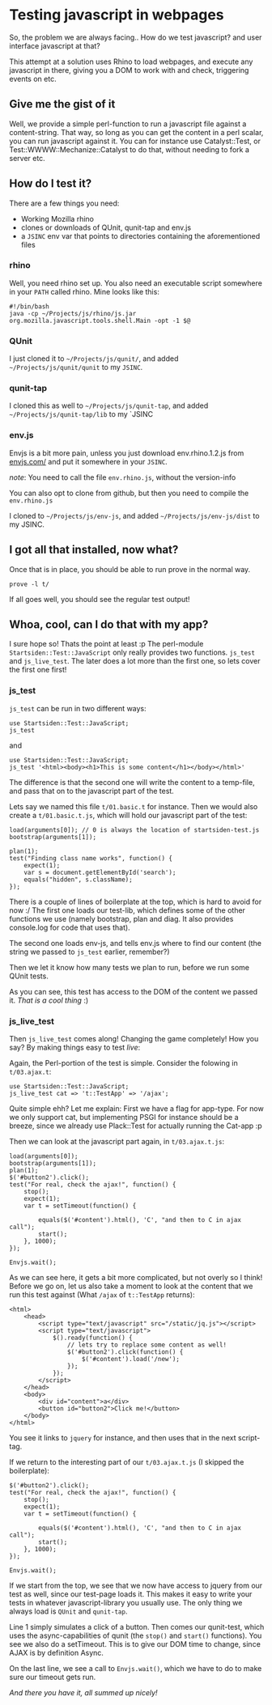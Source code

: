 # Testing javascript in webpages

So, the problem we are always facing.. How do we test javascript? and user
interface javascript at that?

This attempt at a solution uses Rhino to load webpages, and execute any javascript
in there, giving you a DOM to work with and check, triggering events on etc.

## Give me the gist of it

Well, we provide a simple perl-function to run a javascript file
against a content-string. That way, so long as you can get the content in a perl
scalar, you can run javascript against it. You can for instance use
Catalyst::Test, or Test::WWWW::Mechanize::Catalyst to do that, without needing to
fork a server etc.

## How do I test it?

There are a few things you need:

* Working Mozilla rhino
* clones or downloads of QUnit, qunit-tap and env.js
* a `JSINC` env var that points to directories containing the aforementioned files

### rhino

Well, you need rhino set up. You also need an executable script somewhere in your
`PATH` called rhino. Mine looks like this:

    #!/bin/bash
    java -cp ~/Projects/js/rhino/js.jar org.mozilla.javascript.tools.shell.Main -opt -1 $@

### QUnit

I just cloned it to `~/Projects/js/qunit/`, and added `~/Projects/js/qunit/qunit` to
my `JSINC`.

### qunit-tap

I cloned this as well to `~/Projects/js/qunit-tap`, and added
`~/Projects/js/qunit-tap/lib` to my `JSINC

### env.js

Envjs is a bit more pain, unless you just download env.rhino.1.2.js from
[envjs.com/](http://www.envjs.com/dist/env.rhino.1.2.js) and put it somewhere in
your `JSINC`.

*note*: You need to call the file `env.rhino.js`, without the version-info

You can also opt to clone from github, but then you need to compile the `env.rhino.js`

I cloned to `~/Projects/js/env-js`, and added `~/Projects/js/env-js/dist` to my JSINC.

## I got all that installed, now what?

Once that is in place, you should be able to run prove in the normal way.

    prove -l t/

If all goes well, you should see the regular test output!

## Whoa, cool, can I do that with my app?

I sure hope so! Thats the point at least :p The perl-module
`Startsiden::Test::JavaScript` only really provides two functions. `js_test`
and `js_live_test`. The later does a lot more than the first one, so lets cover
the first one first!

### js_test

`js_test` can be run in two different ways:

    use Startsiden::Test::JavaScript;
    js_test

and

    use Startsiden::Test::JavaScript;
    js_test '<html><body><h1>This is some content</h1></body></html>'

The difference is that the second one will write the content to a temp-file,
and pass that on to the javascript part of the test.

Lets say we named this file `t/01.basic.t` for instance. Then we would also
create a `t/01.basic.t.js`, which will hold our javascript part of the test:

    load(arguments[0]); // 0 is always the location of startsiden-test.js
    bootstrap(arguments[1]);

    plan(1);
    test("Finding class name works", function() {
        expect(1);
        var s = document.getElementById('search');
        equals("hidden", s.className);
    });

There is a couple of lines of boilerplate at the top, which is hard to avoid
for now :/ The first one loads our test-lib, which defines some of the other
functions we use (namely bootstrap, plan and diag. It also provides console.log
for code that uses that).

The second one loads env-js, and tells env.js where to find our content (the
string we passed to `js_test` earlier, remember?)

Then we let it know how many tests we plan to run, before we run some QUnit
tests.

As you can see, this test has access to the DOM of the content we passed it.
*That is a cool thing* :)


### js_live_test

Then `js_live_test` comes along! Changing the game completely! How you say? By
making things easy to test _live_:

Again, the Perl-portion of the test is simple. Consider the folowing in
`t/03.ajax.t`:

    use Startsiden::Test::JavaScript;
    js_live_test cat => 't::TestApp' => '/ajax';

Quite simple ehh? Let me explain: First we have a flag for app-type. For now we
only support cat, but implementing PSGI for instance should be a breeze, since
we already use Plack::Test for actually running the Cat-app :p

Then we can look at the javascript part again, in `t/03.ajax.t.js`:

    load(arguments[0]);
    bootstrap(arguments[1]);
    plan(1);
    $('#button2').click();
    test("For real, check the ajax!", function() {
        stop();
        expect(1);
        var t = setTimeout(function() {

            equals($('#content').html(), 'C', "and then to C in ajax call");
            start();
        }, 1000);
    });

    Envjs.wait();

As we can see here, it gets a bit more complicated, but not overly so I think!
Before we go on, let us also take a moment to look at the content that we run
this test against (What `/ajax` of `t::TestApp` returns):


    <html>
        <head>
            <script type="text/javascript" src="/static/jq.js"></script>
            <script type="text/javascript">
                $().ready(function() {
                    // lets try to replace some content as well!
                    $('#button2').click(function() {
                        $('#content').load('/new');
                    });
                });
            </script>
        </head>
        <body>
            <div id="content">a</div>
            <button id="button2">Click me!</button>
        </body>
    </html>

You see it links to `jquery` for instance, and then uses that in the next
script-tag.

If we return to the interesting part of our `t/03.ajax.t.js` (I skipped the
boilerplate):

    $('#button2').click();
    test("For real, check the ajax!", function() {
        stop();
        expect(1);
        var t = setTimeout(function() {

            equals($('#content').html(), 'C', "and then to C in ajax call");
            start();
        }, 1000);
    });

    Envjs.wait();

If we start from the top, we see that we now have access to jquery from our
test as well, since our test-page loads it. This makes it easy to write your
tests in whatever javascript-library you usually use. The only thing we always
load is `QUnit` and `qunit-tap`.

Line 1 simply simulates a click of a button. Then comes our qunit-test, which
uses the async-capabilities of qunit (the `stop()` and `start()` functions).
You see we also do a setTimeout. This is to give our DOM time to change, since
AJAX is by definition Async.

On the last line, we see a call to `Envjs.wait()`, which we have to do to make
sure our timeout gets run.

*And there you have it, all summed up nicely!*

